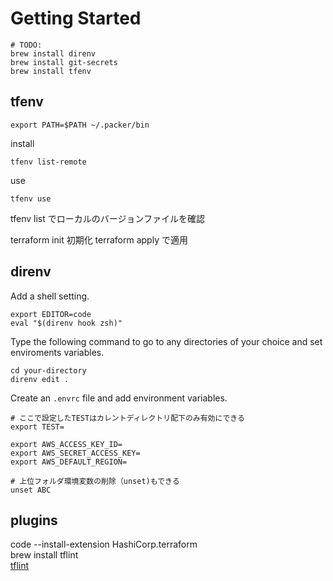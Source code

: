 # Getting Started

```
# TODO:
brew install direnv
brew install git-secrets
brew install tfenv
```

## tfenv

```zshrc
export PATH=$PATH ~/.packer/bin
```

install

```
tfenv list-remote
```

use

```
tfenv use
```

tfenv list でローカルのバージョンファイルを確認

terraform init 初期化
terraform apply で適用

## direnv

Add a shell setting.

```zshrc
export EDITOR=code
eval "$(direnv hook zsh)"
```

Type the following command to go to any directories of your choice and set enviroments variables.

```
cd your-directory
direnv edit .
```

Create an `.envrc` file and add environment variables.

```envrc
# ここで設定したTESTはカレントディレクトリ配下のみ有効にできる
export TEST=

export AWS_ACCESS_KEY_ID=
export AWS_SECRET_ACCESS_KEY=
export AWS_DEFAULT_REGION=

# 上位フォルダ環境変数の削除（unset)もできる
unset ABC
```

## plugins

code --install-extension HashiCorp.terraform  
brew install tflint  
[tflint](https://github.com/terraform-linters/tflint)
